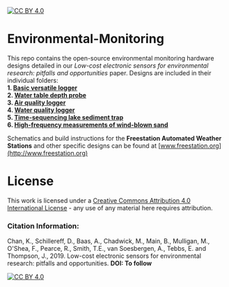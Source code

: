 [![CC BY 4.0][cc-by-shield]][cc-by]

# Environmental-Monitoring
This repo contains the open-source environmental monitoring hardware designs detailed in our *Low-cost electronic sensors for environmental research: pitfalls and opportunities* paper. Designs are included in their individual folders:  
**1. [Basic versatile logger](https://github.com/KCLGeography/environmental-monitoring/tree/master/basic-logger)**  
**2. [Water table depth probe](https://github.com/KCLGeography/environmental-monitoring/tree/master/depth-probe)**  
**3. [Air quality logger](https://github.com/KCLGeography/environmental-monitoring/tree/master/air-quality)**  
**4. [Water quality logger](https://github.com/KCLGeography/environmental-monitoring/tree/master/water-quality)**  
**5. [Time-sequencing lake sediment trap](https://github.com/KCLGeography/environmental-monitoring/blob/master/lake-sediment)**  
**6. [High-frequency measurements of wind-blown sand](https://github.com/KCLGeography/environmental-monitoring/tree/master/Aeolean-sediment-measurer)**  

Schematics and build instructions for the **Freestation Automated Weather Stations** and other specific designs can be found at [www.freestation.org](http://www.freestation.org)


# License
This work is licensed under a [Creative Commons Attribution 4.0 International
License][cc-by] - any use of any material here requires attribution.

### Citation Information:
Chan, K., Schillereff, D., Baas, A., Chadwick, M., Main, B., Mulligan, M., O'Shea, F., Pearce, R., Smith, T.E., van Soesbergen, A., Tebbs, E. and Thompson, J., 2019. Low-cost electronic sensors for environmental research: pitfalls and opportunities. **DOI: To follow**

[![CC BY 4.0][cc-by-image]][cc-by]

[cc-by]: http://creativecommons.org/licenses/by/4.0/
[cc-by-image]: https://i.creativecommons.org/l/by/4.0/88x31.png
[cc-by-shield]: https://img.shields.io/badge/License-CC%20BY%204.0-lightgrey.svg
